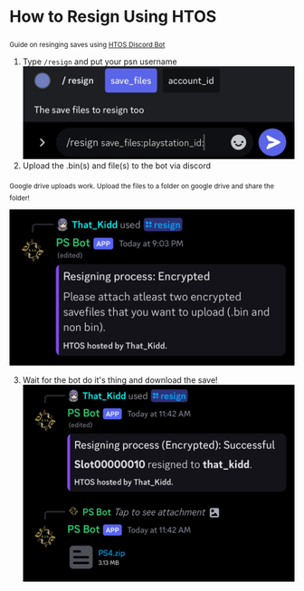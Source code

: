 # How to Resign Using HTOS
<sub> Guide on resinging saves using [HTOS Discord Bot](https://github.com/hzhreal/HTOS) 

1. Type `/resign` and put your psn username
![resign_1](../../crc/pics/resign_1.jpg)
2. Upload the .bin(s) and file(s) to the bot via discord 

<sub> Google drive uploads work. Upload the files to a folder on google drive and share the folder!

![resign_2](../../crc/pics/resign_2.jpg)

3. Wait for the bot do it's thing and download the save!
![resign_3](../../crc/pics/resign_3.jpg)